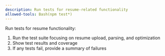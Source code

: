 ```yaml
---
description: Run tests for resume-related functionality
allowed-tools: Bash(npm test*)
---
```


Run tests for resume functionality:
1. Run the test suite focusing on resume upload, parsing, and optimization
2. Show test results and coverage
3. If any tests fail, provide a summary of failures
